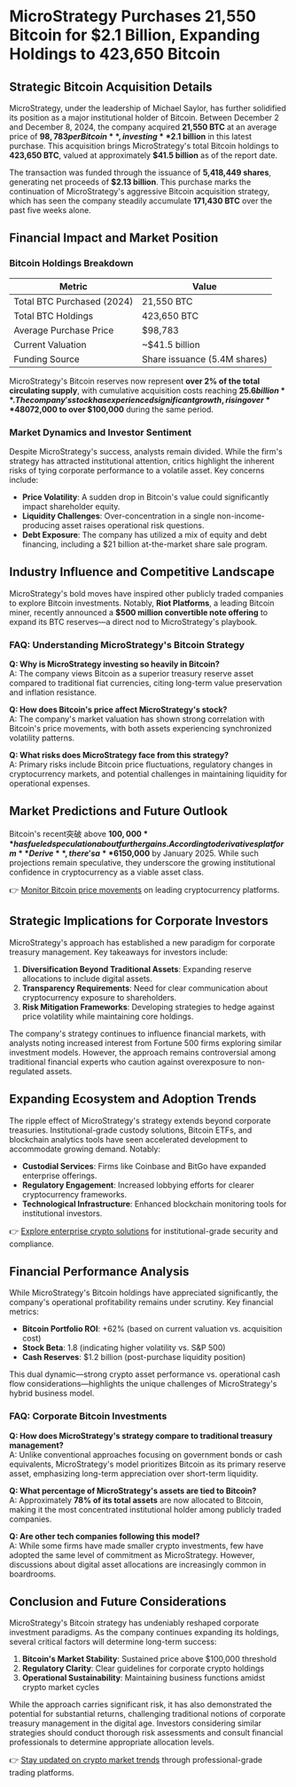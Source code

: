 # MicroStrategy Purchases 21,550 Bitcoin for $2.1 Billion, Expanding Holdings to 423,650 Bitcoin

## Strategic Bitcoin Acquisition Details

MicroStrategy, under the leadership of Michael Saylor, has further solidified its position as a major institutional holder of Bitcoin. Between December 2 and December 8, 2024, the company acquired **21,550 BTC** at an average price of **$98,783 per Bitcoin**, investing **$2.1 billion** in this latest purchase. This acquisition brings MicroStrategy's total Bitcoin holdings to **423,650 BTC**, valued at approximately **$41.5 billion** as of the report date.  

The transaction was funded through the issuance of **5,418,449 shares**, generating net proceeds of **$2.13 billion**. This purchase marks the continuation of MicroStrategy's aggressive Bitcoin acquisition strategy, which has seen the company steadily accumulate **171,430 BTC** over the past five weeks alone.

## Financial Impact and Market Position

### Bitcoin Holdings Breakdown
| Metric                     | Value                        |
|----------------------------|------------------------------|
| Total BTC Purchased (2024) | 21,550 BTC                   |
| Total BTC Holdings         | 423,650 BTC                  |
| Average Purchase Price     | $98,783                      |
| Current Valuation          | ~$41.5 billion               |
| Funding Source             | Share issuance (5.4M shares) |

MicroStrategy's Bitcoin reserves now represent **over 2% of the total circulating supply**, with cumulative acquisition costs reaching **$25.6 billion**. The company's stock has experienced significant growth, rising over **480% in 2024**, largely driven by Bitcoin's meteoric price surge from **$72,000 to over $100,000** during the same period.

### Market Dynamics and Investor Sentiment

Despite MicroStrategy's success, analysts remain divided. While the firm's strategy has attracted institutional attention, critics highlight the inherent risks of tying corporate performance to a volatile asset. Key concerns include:
- **Price Volatility**: A sudden drop in Bitcoin's value could significantly impact shareholder equity.
- **Liquidity Challenges**: Over-concentration in a single non-income-producing asset raises operational risk questions.
- **Debt Exposure**: The company has utilized a mix of equity and debt financing, including a $21 billion at-the-market share sale program.

## Industry Influence and Competitive Landscape

MicroStrategy's bold moves have inspired other publicly traded companies to explore Bitcoin investments. Notably, **Riot Platforms**, a leading Bitcoin miner, recently announced a **$500 million convertible note offering** to expand its BTC reserves—a direct nod to MicroStrategy's playbook.

### FAQ: Understanding MicroStrategy's Bitcoin Strategy

**Q: Why is MicroStrategy investing so heavily in Bitcoin?**  
A: The company views Bitcoin as a superior treasury reserve asset compared to traditional fiat currencies, citing long-term value preservation and inflation resistance.

**Q: How does Bitcoin's price affect MicroStrategy's stock?**  
A: The company's market valuation has shown strong correlation with Bitcoin's price movements, with both assets experiencing synchronized volatility patterns.

**Q: What risks does MicroStrategy face from this strategy?**  
A: Primary risks include Bitcoin price fluctuations, regulatory changes in cryptocurrency markets, and potential challenges in maintaining liquidity for operational expenses.

## Market Predictions and Future Outlook

Bitcoin's recent突破 above **$100,000** has fueled speculation about further gains. According to derivatives platform **Derive**, there's a **6% probability** of Bitcoin surpassing **$150,000** by January 2025. While such projections remain speculative, they underscore the growing institutional confidence in cryptocurrency as a viable asset class.

👉 [Monitor Bitcoin price movements](https://bit.ly/okx-bonus) on leading cryptocurrency platforms.

## Strategic Implications for Corporate Investors

MicroStrategy's approach has established a new paradigm for corporate treasury management. Key takeaways for investors include:
1. **Diversification Beyond Traditional Assets**: Expanding reserve allocations to include digital assets.
2. **Transparency Requirements**: Need for clear communication about cryptocurrency exposure to shareholders.
3. **Risk Mitigation Frameworks**: Developing strategies to hedge against price volatility while maintaining core holdings.

The company's strategy continues to influence financial markets, with analysts noting increased interest from Fortune 500 firms exploring similar investment models. However, the approach remains controversial among traditional financial experts who caution against overexposure to non-regulated assets.

## Expanding Ecosystem and Adoption Trends

The ripple effect of MicroStrategy's strategy extends beyond corporate treasuries. Institutional-grade custody solutions, Bitcoin ETFs, and blockchain analytics tools have seen accelerated development to accommodate growing demand. Notably:
- **Custodial Services**: Firms like Coinbase and BitGo have expanded enterprise offerings.
- **Regulatory Engagement**: Increased lobbying efforts for clearer cryptocurrency frameworks.
- **Technological Infrastructure**: Enhanced blockchain monitoring tools for institutional investors.

👉 [Explore enterprise crypto solutions](https://bit.ly/okx-bonus) for institutional-grade security and compliance.

## Financial Performance Analysis

While MicroStrategy's Bitcoin holdings have appreciated significantly, the company's operational profitability remains under scrutiny. Key financial metrics:
- **Bitcoin Portfolio ROI**: +62% (based on current valuation vs. acquisition cost)
- **Stock Beta**: 1.8 (indicating higher volatility vs. S&P 500)
- **Cash Reserves**: $1.2 billion (post-purchase liquidity position)

This dual dynamic—strong crypto asset performance vs. operational cash flow considerations—highlights the unique challenges of MicroStrategy's hybrid business model.

### FAQ: Corporate Bitcoin Investments

**Q: How does MicroStrategy's strategy compare to traditional treasury management?**  
A: Unlike conventional approaches focusing on government bonds or cash equivalents, MicroStrategy's model prioritizes Bitcoin as its primary reserve asset, emphasizing long-term appreciation over short-term liquidity.

**Q: What percentage of MicroStrategy's assets are tied to Bitcoin?**  
A: Approximately **78% of its total assets** are now allocated to Bitcoin, making it the most concentrated institutional holder among publicly traded companies.

**Q: Are other tech companies following this model?**  
A: While some firms have made smaller crypto investments, few have adopted the same level of commitment as MicroStrategy. However, discussions about digital asset allocations are increasingly common in boardrooms.

## Conclusion and Future Considerations

MicroStrategy's Bitcoin strategy has undeniably reshaped corporate investment paradigms. As the company continues expanding its holdings, several critical factors will determine long-term success:
1. **Bitcoin's Market Stability**: Sustained price above $100,000 threshold
2. **Regulatory Clarity**: Clear guidelines for corporate crypto holdings
3. **Operational Sustainability**: Maintaining business functions amidst crypto market cycles

While the approach carries significant risk, it has also demonstrated the potential for substantial returns, challenging traditional notions of corporate treasury management in the digital age. Investors considering similar strategies should conduct thorough risk assessments and consult financial professionals to determine appropriate allocation levels.

👉 [Stay updated on crypto market trends](https://bit.ly/okx-bonus) through professional-grade trading platforms.